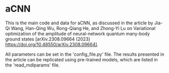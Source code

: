 # aCNN
This is the main code and data for aCNN, as discussed in the article by Jia-Qi Wang, Han-Qing Wu, Rong-Qiang He, and Zhong-Yi Lu on Variational optimization of the amplitude of neural-network quantum many-body ground states [arXiv.2308.09664 (2023) https://doi.org/10.48550/arXiv.2308.09664].

All parameters can be set in the 'config_file.py' file. The results presented in the article can be replicated using pre-trained models, which are listed in the 'read_mdlparams' file.
